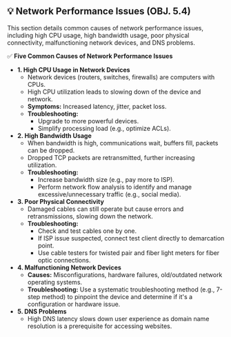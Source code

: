 ## 💡 Network Performance Issues (OBJ. 5.4)
This section details common causes of network performance issues, including high CPU usage, high bandwidth usage, poor physical connectivity, malfunctioning network devices, and DNS problems.

✅ **Five Common Causes of Network Performance Issues**
- **1. High CPU Usage in Network Devices**
  - Network devices (routers, switches, firewalls) are computers with CPUs.
  - High CPU utilization leads to slowing down of the device and network.
  - **Symptoms:** Increased latency, jitter, packet loss.
  - **Troubleshooting:**
    - Upgrade to more powerful devices.
    - Simplify processing load (e.g., optimize ACLs).
- **2. High Bandwidth Usage**
  - When bandwidth is high, communications wait, buffers fill, packets can be dropped.
  - Dropped TCP packets are retransmitted, further increasing utilization.
  - **Troubleshooting:**
    - Increase bandwidth size (e.g., pay more to ISP).
    - Perform network flow analysis to identify and manage excessive/unnecessary traffic (e.g., social media).
- **3. Poor Physical Connectivity**
  - Damaged cables can still operate but cause errors and retransmissions, slowing down the network.
  - **Troubleshooting:**
    - Check and test cables one by one.
    - If ISP issue suspected, connect test client directly to demarcation point.
    - Use cable testers for twisted pair and fiber light meters for fiber optic connections.
- **4. Malfunctioning Network Devices**
  - **Causes:** Misconfigurations, hardware failures, old/outdated network operating systems.
  - **Troubleshooting:** Use a systematic troubleshooting method (e.g., 7-step method) to pinpoint the device and determine if it's a configuration or hardware issue.
- **5. DNS Problems**
  - High DNS latency slows down user experience as domain name resolution is a prerequisite for accessing websites.